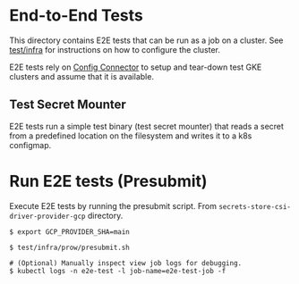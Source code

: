 # End-to-End Tests

This directory contains E2E tests that can be run as a job on a cluster. See [test/infra](test/infra/README.md) for instructions on how to configure the cluster.

E2E tests rely on [Config Connector](https://cloud.google.com/config-connector/docs/overview) to setup and tear-down test GKE clusters and assume that it is available.

## Test Secret Mounter

E2E tests run a simple test binary (test secret mounter) that reads a secret from a predefined location on the filesystem and writes it to a k8s configmap.

# Run E2E tests (Presubmit)

Execute E2E tests by running the presubmit script. From `secrets-store-csi-driver-provider-gcp` directory.

```SH
$ export GCP_PROVIDER_SHA=main

$ test/infra/prow/presubmit.sh

# (Optional) Manually inspect view job logs for debugging.
$ kubectl logs -n e2e-test -l job-name=e2e-test-job -f
```
